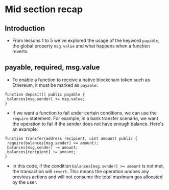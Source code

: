 # Mid section recap

## Introduction
- From lessons 1 to 5 we've explored the usage of the keyword `payable`, the global property `msg.value` and what happens when a function reverts.

## payable, required, msg.value
- To enable a function to receive a native blockchain token such as Ethereum, it must be marked as `payable`:
```
function deposit() public payable {
 balances[msg.sender] += msg.value;
}
```

- If we want a function to fail under certain conditions, we can use the `require` statement. For example, in a bank transfer scenario, we want the operation to fail if the sender does not have enough balance. Here's an example:
```
function transfer(address recipient, uint amount) public {
 require(balances[msg.sender] >= amount);
 balances[msg.sender] -= amount;
 balances[recipient] += amount;
}
```

- In this code, if the condition ```balances[msg.sender] >= amount``` is not met, the transaction will `revert`. This means the operation undoes any previous actions and will not consume the total maximum gas allocated by the user.
